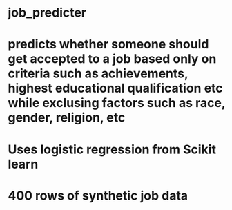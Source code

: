 # job_predicter
# predicts whether someone should get accepted to a job based only on criteria such as achievements, highest educational qualification etc while exclusing factors such as race, gender, religion, etc
# Uses logistic regression from Scikit learn
# 400 rows of synthetic job data
